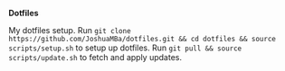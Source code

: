 **Dotfiles**

My dotfiles setup. Run `git clone https://github.com/JoshuaMBa/dotfiles.git && cd dotfiles && source scripts/setup.sh` to setup up dotfiles. Run `git pull && source scripts/update.sh` to fetch and apply updates.
